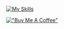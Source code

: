 [![My Skills](https://skillicons.dev/icons?i=java,python,cpp,js,git,html,css,sass,styledcomponents,bootstrap,tailwind,materialui,express,react,redux,nodejs,mongodb,firebase,codepen,vscode,idea)](https://twitter.com/intent/follow?screen_name=vrndavn)

[!["Buy Me A Coffee"](https://www.buymeacoffee.com/assets/img/custom_images/orange_img.png)](https://www.buymeacoffee.com/vrndavn)
